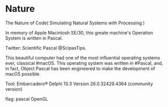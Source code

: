 # Nature
The Nature of Code( Simulating Natural Systems with Processing )

In memory of Apple Macintosh SE/30, this greate machine's Operation System is written in Pascal.

Twitter: Scientific Pascal @ScipasTips.

This beautiful computer had one of the most influential operating systems ever, classical #macOS. 
This operating system was written in #Pascal, and, in fact, Object Pascal has been engineered to 
make the development of macOS possible. 

Tool: Embarcadero® Delphi 10.3 Version 26.0.32429.4364 (community version)

flag: pascal OpenGL 

